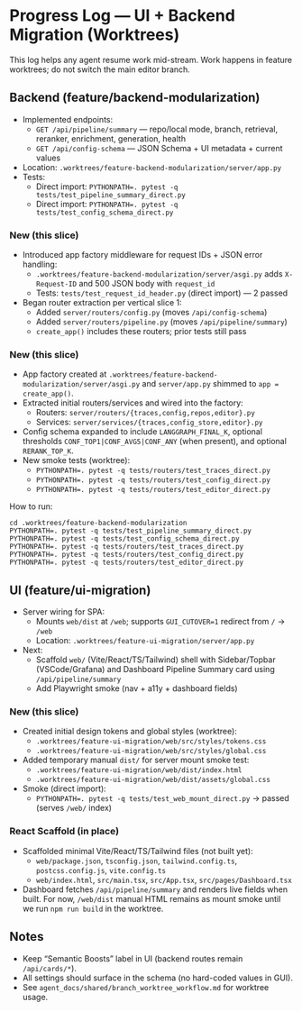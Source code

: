 # Progress Log — UI + Backend Migration (Worktrees)

This log helps any agent resume work mid-stream. Work happens in feature worktrees; do not switch the main editor branch.

## Backend (feature/backend-modularization)

- Implemented endpoints:
  - `GET /api/pipeline/summary` — repo/local mode, branch, retrieval, reranker, enrichment, generation, health
  - `GET /api/config-schema` — JSON Schema + UI metadata + current values
- Location: `.worktrees/feature-backend-modularization/server/app.py`
- Tests:
  - Direct import: `PYTHONPATH=. pytest -q tests/test_pipeline_summary_direct.py`
  - Direct import: `PYTHONPATH=. pytest -q tests/test_config_schema_direct.py`

### New (this slice)
- Introduced app factory middleware for request IDs + JSON error handling:
  - `.worktrees/feature-backend-modularization/server/asgi.py` adds `X-Request-ID` and 500 JSON body with `request_id`
  - Tests: `tests/test_request_id_header.py` (direct import) — 2 passed
- Began router extraction per vertical slice 1:
  - Added `server/routers/config.py` (moves `/api/config-schema`)
  - Added `server/routers/pipeline.py` (moves `/api/pipeline/summary`)
  - `create_app()` includes these routers; prior tests still pass

### New (this slice)
- App factory created at `.worktrees/feature-backend-modularization/server/asgi.py` and `server/app.py` shimmed to `app = create_app()`.
- Extracted initial routers/services and wired into the factory:
  - Routers: `server/routers/{traces,config,repos,editor}.py`
  - Services: `server/services/{traces,config_store,editor}.py`
- Config schema expanded to include `LANGGRAPH_FINAL_K`, optional thresholds `CONF_TOP1|CONF_AVG5|CONF_ANY` (when present), and optional `RERANK_TOP_K`.
- New smoke tests (worktree):
  - `PYTHONPATH=. pytest -q tests/routers/test_traces_direct.py`
  - `PYTHONPATH=. pytest -q tests/routers/test_config_direct.py`
  - `PYTHONPATH=. pytest -q tests/routers/test_editor_direct.py`

How to run:
```
cd .worktrees/feature-backend-modularization
PYTHONPATH=. pytest -q tests/test_pipeline_summary_direct.py
PYTHONPATH=. pytest -q tests/test_config_schema_direct.py
PYTHONPATH=. pytest -q tests/routers/test_traces_direct.py
PYTHONPATH=. pytest -q tests/routers/test_config_direct.py
PYTHONPATH=. pytest -q tests/routers/test_editor_direct.py
```

## UI (feature/ui-migration)

- Server wiring for SPA:
  - Mounts `web/dist` at `/web`; supports `GUI_CUTOVER=1` redirect from `/` → `/web`
  - Location: `.worktrees/feature-ui-migration/server/app.py`
- Next:
  - Scaffold `web/` (Vite/React/TS/Tailwind) shell with Sidebar/Topbar (VSCode/Grafana) and Dashboard Pipeline Summary card using `/api/pipeline/summary`
  - Add Playwright smoke (nav + a11y + dashboard fields)

### New (this slice)
- Created initial design tokens and global styles (worktree):
  - `.worktrees/feature-ui-migration/web/src/styles/tokens.css`
  - `.worktrees/feature-ui-migration/web/src/styles/global.css`
- Added temporary manual `dist/` for server mount smoke test:
  - `.worktrees/feature-ui-migration/web/dist/index.html`
  - `.worktrees/feature-ui-migration/web/dist/assets/global.css`
- Smoke (direct import):
  - `PYTHONPATH=. pytest -q tests/test_web_mount_direct.py` → passed (serves `/web/` index)

### React Scaffold (in place)
- Scaffolded minimal Vite/React/TS/Tailwind files (not built yet):
  - `web/package.json`, `tsconfig.json`, `tailwind.config.ts`, `postcss.config.js`, `vite.config.ts`
  - `web/index.html`, `src/main.tsx`, `src/App.tsx`, `src/pages/Dashboard.tsx`
- Dashboard fetches `/api/pipeline/summary` and renders live fields when built. For now, `/web/dist` manual HTML remains as mount smoke until we run `npm run build` in the worktree.

## Notes

- Keep “Semantic Boosts” label in UI (backend routes remain `/api/cards/*`).
- All settings should surface in the schema (no hard-coded values in GUI).
- See `agent_docs/shared/branch_worktree_workflow.md` for worktree usage.
